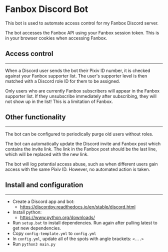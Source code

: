 # Fanbox Discord Bot
This bot is used to automate access control for my Fanbox Discord server.

The bot accesses the Fanbox API using your Fanbox session token. This is in your browser cookies when accessing Fanbox.

## Access control
---
When a Discord user sends the bot their Pixiv ID number, it is checked against your Fanbox supporter list.
The user's supporter level is then matched with a Discord role ID for them to be assigned.

Only users who are currently Fanbox subscribers will appear in the Fanbox supporter list. If they unsubscribe immediately after subscribing, they will not show up in the list! This is a limitation of Fanbox.

## Other functionality
---
The bot can be configured to periodically purge old users without roles.

The bot can automatically update the Discord invite and Fanbox post which contains the invite link. The link in the Fanbox post should be the last line, which will be replaced with the new link.

The bot will log potential access abuse, such as when different users gain access with the same Pixiv ID. However, no automated action is taken.

## Install and configuration
---
- Create a Discord app and bot:
    - https://discordpy.readthedocs.io/en/stable/discord.html
- Install python:
    - https://www.python.org/downloads/
- Run `setup.bat` to install dependencies. Run again after pulling latest to get new dependencies.
- Copy `config-template.yml` to `config.yml`
- In `config.yml`, update all of the spots with angle brackets: `<...>`
- Run `python3 main.py`
